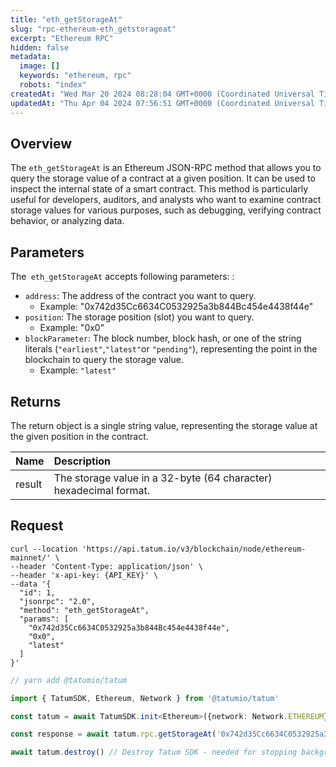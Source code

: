 ```yaml
---
title: "eth_getStorageAt"
slug: "rpc-ethereum-eth_getstorageat"
excerpt: "Ethereum RPC"
hidden: false
metadata: 
  image: []
  keywords: "ethereum, rpc"
  robots: "index"
createdAt: "Wed Mar 20 2024 08:28:04 GMT+0000 (Coordinated Universal Time)"
updatedAt: "Thu Apr 04 2024 07:56:51 GMT+0000 (Coordinated Universal Time)"
---
```

## Overview

The `eth_getStorageAt` is an Ethereum JSON-RPC method that allows you to query the storage value of a contract at a given position. It can be used to inspect the internal state of a smart contract. This method is particularly useful for developers, auditors, and analysts who want to examine contract storage values for various purposes, such as debugging, verifying contract behavior, or analyzing data.

## Parameters

The` eth_getStorageAt` accepts following parameters: :

- `address`: The address of the contract you want to query.
  - Example: "0x742d35Cc6634C0532925a3b844Bc454e4438f44e"
- `position`: The storage position (slot) you want to query.
  - Example: "0x0"
- `blockParameter`: The block number, block hash, or one of the string literals (`"earliest"`,`"latest"`or `"pending"`), representing the point in the blockchain to query the storage value.
  - Example: `"latest"`

## Returns

The return object is a single string value, representing the storage value at the given position in the contract.

| Name   | Description                                                       |
| :----- | :---------------------------------------------------------------- |
| result | The storage value in a 32-byte (64 character) hexadecimal format. |

## Request

```curl cURL
curl --location 'https://api.tatum.io/v3/blockchain/node/ethereum-mainnet/' \
--header 'Content-Type: application/json' \
--header 'x-api-key: {API_KEY}' \
--data '{
  "id": 1,
  "jsonrpc": "2.0",
  "method": "eth_getStorageAt",
  "params": [
    "0x742d35Cc6634C0532925a3b844Bc454e4438f44e",
    "0x0",
    "latest"
  ]
}'
```
```typescript JS SDK
// yarn add @tatumio/tatum

import { TatumSDK, Ethereum, Network } from '@tatumio/tatum'

const tatum = await TatumSDK.init<Ethereum>({network: Network.ETHEREUM})

const response = await tatum.rpc.getStorageAt('0x742d35Cc6634C0532925a3b844Bc454e4438f44e', '0x0')

await tatum.destroy() // Destroy Tatum SDK - needed for stopping background jobs
```
